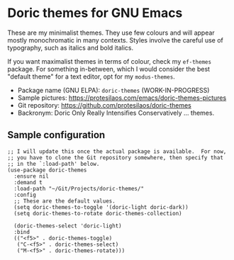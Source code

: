 # Doric themes for GNU Emacs

These are my minimalist themes. They use few colours and will appear
mostly monochromatic in many contexts. Styles involve the careful use
of typography, such as italics and bold italics.

If you want maximalist themes in terms of colour, check my `ef-themes`
package. For something in-between, which I would consider the best
"default theme" for a text editor, opt for my `modus-themes`.

+ Package name (GNU ELPA): `doric-themes` (WORK-IN-PROGRESS)
+ Sample pictures: <https://protesilaos.com/emacs/doric-themes-pictures>
+ Git repository: <https://github.com/protesilaos/doric-themes>
+ Backronym: Doric Only Really Intensifies Conservatively ... themes.

## Sample configuration

```elisp
;; I will update this once the actual package is available.  For now,
;; you have to clone the Git repository somewhere, then specify that
;; in the `:load-path' below.
(use-package doric-themes
  :ensure nil
  :demand t
  :load-path "~/Git/Projects/doric-themes/"
  :config
  ;; These are the default values.
  (setq doric-themes-to-toggle '(doric-light doric-dark))
  (setq doric-themes-to-rotate doric-themes-collection)

  (doric-themes-select 'doric-light)
  :bind
  (("<f5>" . doric-themes-toggle)
   ("C-<f5>" . doric-themes-select)
   ("M-<f5>" . doric-themes-rotate)))
```

